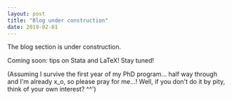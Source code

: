 ```yaml
---
layout: post
title: "Blog under construction"
date: 2019-02-01
---
```


<p>The blog section is under construction.</p> 

<p>Coming soon: tips on Stata and LaTeX! Stay tuned!</p>
(Assuming I survive the first year of my PhD program... half way through and I'm already x_o, so please pray for me...! 
Well, if you don't do it by pity, think of your own interest? ^^')
